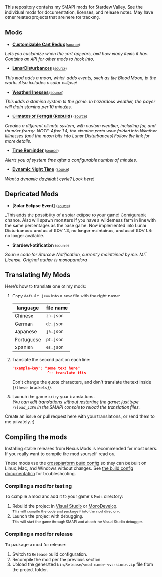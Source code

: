 This repository contains my SMAPI mods for Stardew Valley. See the individual mods for documentation, licenses, and release notes. May have other related projects that are here for tracking.

## Mods
 
* **[Customizable Cart Redux](https://www.nexusmods.com/stardewvalley/mods/1402)**<small> ([source](CustomizableCartRedux))</small>

 _Lets you customize when the cart appears, and how many items it has. Contains an API for other mods to hook into._
  
* **[LunarDisturbances](https://www.nexusmods.com/stardewvalley/mods/2208)**<small> ([source](LunarDisturbances))</small>

_This mod adds a moon, which adds events, such as the Blood Moon, to the world. Also includes a solar eclipse!_

* **[WeatherIllnesses](https://www.nexusmods.com/stardewvalley/mods/2210)**<small> ([source](WeatherIllnesses))</small>

_This adds a stamina system to the game. In hazardous weather, the player will drain stamina per 10 minutes._

* **[Climates of Ferngill (Rebuild)](http://www.nexusmods.com/stardewvalley/mods/604)** <small>([source](ClimatesOfFerngill))</small>

_Creates a different climate system, with custom weather, including fog and thunder frenzy. 
NOTE: After 1.4, the stamina parts were folded into Weather Illlnesses (and the moon bits into Lunar Disturbances) Follow the link for more details._

* **[Time Reminder](http://www.nexusmods.com/stardewvalley/mods/1000)** <small>([source](TimeReminder))</small> 

_Alerts you of system time after a configurable number of minutes._

* **[Dynamic Night Time](https://www.nexusmods.com/stardewvalley/mods/2072)** <small>([source](DynamicNightTime))</small>

_Want a dynamic day/night cycle? Look here!_

  
## Depricated Mods
* **[Solar Eclipse Event]** <small>([source](SolarEclipseEvent))</small>  

_This adds the possibility of a solar eclipse to your game! Configurable chance. Also will spawn monsters if you have a wilderness farm in line with the same percentages as the base game. Now implemented into Lunar Disturbances, and as of SDV 1.3, no longer maintained, and as of SDV 1.4: no longer available.
    
* **[StardewNotification]()** <small>([source](StardewNotification))</small>

_Source code for Stardew Notification, currently maintained by me. MIT License. Original author is monopandora_

## Translating My Mods

Here's how to translate one of my mods:

1. Copy `default.json` into a new file with the right name:

   language   | file name
   ---------- | ---------
   Chinese    | `zh.json`
   German     | `de.json`
   Japanese   | `ja.json`
   Portuguese | `pt.json`
   Spanish    | `es.json`

2. Translate the second part on each line:
   ```json
   "example-key": "some text here"
                   ^-- translate this
   ```
   Don't change the quote characters, and don't translate the text inside `{{these brackets}}`.
3. Launch the game to try your translations.  
   _You can edit translations without restarting the game; just type `reload_i18n` in the SMAPI console to reload the translation files._

Create an issue or pull request here with your translations, or send them to me privately. :)

## Compiling the mods
Installing stable releases from Nexus Mods is recommended for most users. If you really want to
compile the mod yourself, read on.

These mods use the [crossplatform build config](https://www.nuget.org/packages/Pathoschild.Stardew.ModBuildConfig)
so they can be built on Linux, Mac, and Windows without changes. See [the build config documentation](https://www.nuget.org/packages/Pathoschild.Stardew.ModBuildConfig)
for troubleshooting.

### Compiling a mod for testing
To compile a mod and add it to your game's `Mods` directory:

1. Rebuild the project in [Visual Studio](https://www.visualstudio.com/vs/community/) or [MonoDevelop](http://www.monodevelop.com/).  
   <small>This will compile the code and package it into the mod directory.</small>
2. Launch the project with debugging.  
   <small>This will start the game through SMAPI and attach the Visual Studio debugger.</small>

### Compiling a mod for release
To package a mod for release:

1. Switch to `Release` build configuration.
2. Recompile the mod per the previous section.
3. Upload the generated `bin/Release/<mod name>-<version>.zip` file from the project folder.

